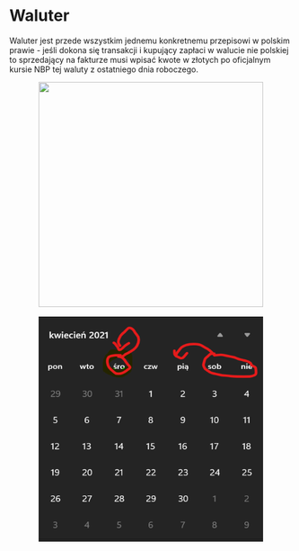 # Waluter
Waluter jest przede wszystkim jednemu konkretnemu przepisowi w polskim prawie - jeśli dokona się transakcji i kupujący zapłaci w walucie nie polskiej to sprzedający na fakturze musi wpisać kwote w złotych po oficjalnym kursie NBP tej waluty z ostatniego dnia roboczego.
<p align = center>
<img src="https://user-images.githubusercontent.com/74842027/113521637-fdc54c00-959a-11eb-88d6-2b98e112e935.gif" width = 400px height = 400px>
</p>
<p align = center>
<img src="w.png" width = 400px height = 400px>
</p>

